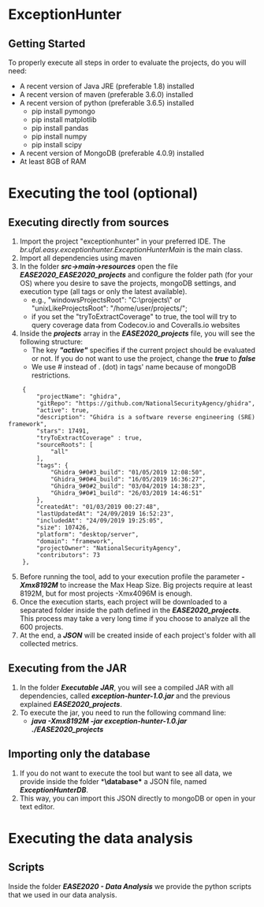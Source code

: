 # ExceptionHunter 

## Getting Started
To properly execute all steps in order to evaluate the projects, do you will need:

* A recent version of Java JRE (preferable 1.8) installed 
* A recent version of maven (preferable 3.6.0) installed
* A recent version of python (preferable 3.6.5) installed
	* pip install pymongo
	* pip install matplotlib
	* pip install pandas
	* pip install numpy
	* pip install scipy
* A recent version of MongoDB (preferable 4.0.9) installed
* At least 8GB of RAM

# Executing the tool (optional)

## Executing directly from sources

1. Import the project "exceptionhunter" in your preferred IDE. The *br.ufal.easy.exceptionhunter.ExceptionHunterMain* is the main class.
2. Import all dependencies using maven
3. In the folder ***src->main->resources*** open the file ***EASE2020_EASE2020_projects*** and configure the folder path (for your OS) where you desire to save the projects, mongoDB settings, and execution type (all tags or only the latest available).
	* e.g., "windowsProjectsRoot": "C:\\projects\\" or  "unixLikeProjectsRoot": "/home/user/projects/";
	* if you set the "tryToExtractCoverage" to true, the tool will try to query coverage data from Codecov.io and Coveralls.io websites
4.  Inside the  ***projects*** array in the ***EASE2020_projects*** file, you will see the following structure:
	* The key ***"active"*** specifies if the current project should be evaluated or not. If you do not want to use the project, change the ***true*** to ***false***
	* We use # instead of . (dot) in tags' name because of mongoDB restrictions.
```  
	{
		"projectName": "ghidra",
		"gitRepo": "https://github.com/NationalSecurityAgency/ghidra", 
		"active": true,  
		"description": "Ghidra is a software reverse engineering (SRE) framework", 
		"stars": 17491, 
        "tryToExtractCoverage" : true,
		"sourceRoots": [
			"all"
		], 
		"tags": {
			"Ghidra_9#0#3_build": "01/05/2019 12:08:50", 
			"Ghidra_9#0#4_build": "16/05/2019 16:36:27", 
			"Ghidra_9#0#2_build": "03/04/2019 14:38:23", 
			"Ghidra_9#0#1_build": "26/03/2019 14:46:51"
		}, 
		"createdAt": "01/03/2019 00:27:48", 
		"lastUpdatedAt": "24/09/2019 16:52:23",
		"includedAt": "24/09/2019 19:25:05",
		"size": 107426, 
		"platform": "desktop/server",
		"domain": "framework", 
		"projectOwner": "NationalSecurityAgency", 
		"contributors": 73
	},
```
5. Before running the tool, add to your execution profile the parameter ***-Xmx8192M*** to increase the Max Heap Size. Big projects require at least 8192M, but for most projects -Xmx4096M is enough.
6. Once the execution starts, each project will be downloaded to a separated folder inside the path defined in the ***EASE2020_projects***. This process may take a very long time if you choose to analyze all the 600 projects.
7. At the end, a ***JSON*** will be created inside of each project's folder with all collected metrics.

## Executing  from the JAR
1. In the folder ***Executable JAR***, you will see a compiled JAR with all dependencies, called ***exception-hunter-1.0.jar*** and the previous explained ***EASE2020_projects***.
2. To execute the jar, you need to run the following command line:
	* ***java -Xmx8192M -jar exception-hunter-1.0.jar ./EASE2020_projects***

## Importing only the database
1. If you do not want to execute the tool but want to see all data, we provide inside the folder ***\database\*** a JSON file, named ***ExceptionHunterDB***.
2. This way, you can import this JSON directly to mongoDB or open in your text editor.

# Executing the data analysis

## Scripts
Inside the folder ***EASE2020 - Data Analysis*** we provide the python scripts that we used in our data analysis.